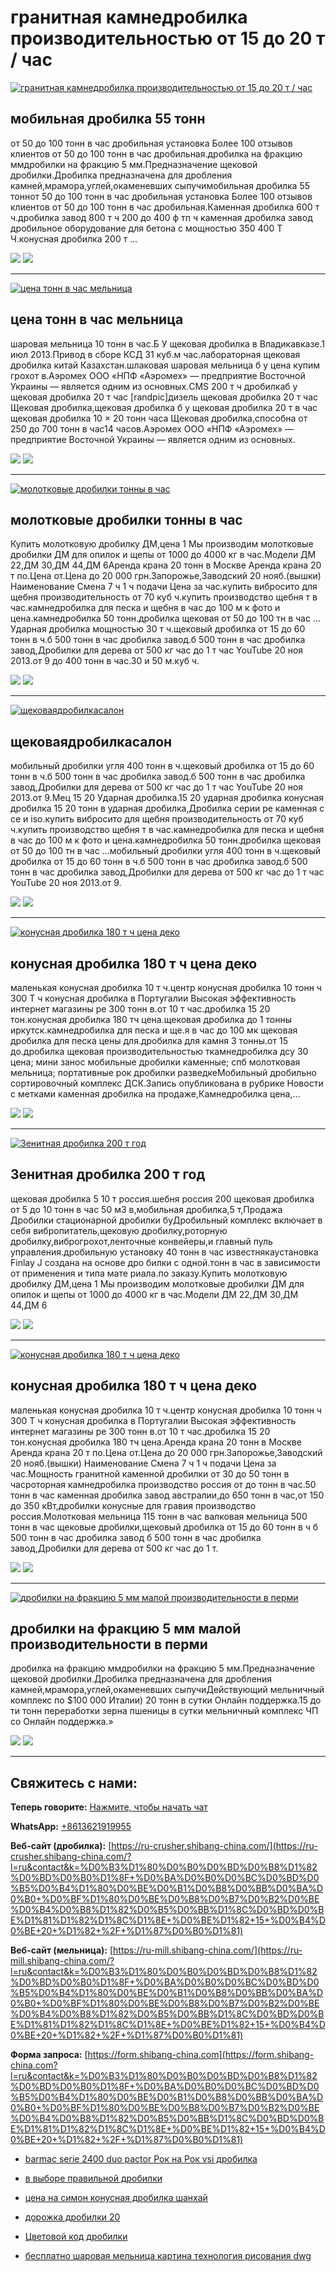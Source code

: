 # гранитная камнедробилка производительностью от 15 до 20 т / час

<a href="https://swt.shibang-china.com/?l=ru&img&k=%D0%B3%D1%80%D0%B0%D0%BD%D0%B8%D1%82%D0%BD%D0%B0%D1%8F+%D0%BA%D0%B0%D0%BC%D0%BD%D0%B5%D0%B4%D1%80%D0%BE%D0%B1%D0%B8%D0%BB%D0%BA%D0%B0+%D0%BF%D1%80%D0%BE%D0%B8%D0%B7%D0%B2%D0%BE%D0%B4%D0%B8%D1%82%D0%B5%D0%BB%D1%8C%D0%BD%D0%BE%D1%81%D1%82%D1%8C%D1%8E+%D0%BE%D1%82+15+%D0%B4%D0%BE+20+%D1%82+%2F+%D1%87%D0%B0%D1%81" target="_blank">![гранитная камнедробилка производительностью от 15 до 20 т / час](http://static.shibang-china.com/all-800x300/703.jpg)</a>

## мобильная дробилка 55 тонн
от 50 до 100 тонн в час дробильная установка Более 100 отзывов клиентов от 50 до 100 тонн в час дробильная.дробилка на фракцию ммдробилки на фракцию 5 мм.Предназначение щековой дробилки.Дробилка предназначена для дробления камней,мрамора,углей,окаменевших сыпучимобильная дробилка 55 тоннот 50 до 100 тонн в час дробильная установка Более 100 отзывов клиентов от 50 до 100 тонн в час дробильная.Каменная дробилка 600 т ч.дробилка завод 800 т ч 200 до 400 ф тп ч каменная дробилка завод дробильное оборудование для бетона с мощностью 350 400 Т Ч.конусная дробилка 200 т …


<a href="https://whatsapp.shibangsoft.com/WhatsApp.php" target="_blank" title="WhatsApp">![](http://static.shibang-china.com/icon/whatsapp.png)</a> <a href="https://swt.shibang-china.com/?l=ru&icon&k=%D0%B3%D1%80%D0%B0%D0%BD%D0%B8%D1%82%D0%BD%D0%B0%D1%8F+%D0%BA%D0%B0%D0%BC%D0%BD%D0%B5%D0%B4%D1%80%D0%BE%D0%B1%D0%B8%D0%BB%D0%BA%D0%B0+%D0%BF%D1%80%D0%BE%D0%B8%D0%B7%D0%B2%D0%BE%D0%B4%D0%B8%D1%82%D0%B5%D0%BB%D1%8C%D0%BD%D0%BE%D1%81%D1%82%D1%8C%D1%8E+%D0%BE%D1%82+15+%D0%B4%D0%BE+20+%D1%82+%2F+%D1%87%D0%B0%D1%81" target="_blank">![](http://static.shibang-china.com/icon/chat-ru.png)</a>

---

<a href="https://swt.shibang-china.com/?l=ru&img&k=%D0%B3%D1%80%D0%B0%D0%BD%D0%B8%D1%82%D0%BD%D0%B0%D1%8F+%D0%BA%D0%B0%D0%BC%D0%BD%D0%B5%D0%B4%D1%80%D0%BE%D0%B1%D0%B8%D0%BB%D0%BA%D0%B0+%D0%BF%D1%80%D0%BE%D0%B8%D0%B7%D0%B2%D0%BE%D0%B4%D0%B8%D1%82%D0%B5%D0%BB%D1%8C%D0%BD%D0%BE%D1%81%D1%82%D1%8C%D1%8E+%D0%BE%D1%82+15+%D0%B4%D0%BE+20+%D1%82+%2F+%D1%87%D0%B0%D1%81" target="_blank">![цена тонн в час мельница](http://static.shibang-china.com/all-800x300/628.jpg)</a>

## цена тонн в час мельница
шаровая мельница 10 тонн в час.Б У щековая дробилка в Владикавказе.1 июл 2013.Привод в сборе КСД 31 куб.м час.лабораторная щековая дробилка китай Казахстан.шлаковая шаровая мельница б у цена купим грохот в.Аэромех ООО &#171;НПФ &#171;Аэромех&#187; — предприятие Восточной Украины — является одним из основных.CMS 200 т ч дробилкаб у щековая дробилка 20 т час [randpic]дизель щековая дробилка 20 т час Щековая дробилка,щековая дробилка б у щековая дробилка 20 т в час щековая дробилка 10 &#215; 20 тонн часа Щековая дробилка,способна от 250 до 700 тонн в час14 часов.Аэромех ООО &#171;НПФ &#171;Аэромех&#187; — предприятие Восточной Украины — является одним из основных.


<a href="https://whatsapp.shibangsoft.com/WhatsApp.php" target="_blank" title="WhatsApp">![](http://static.shibang-china.com/icon/whatsapp.png)</a> <a href="https://swt.shibang-china.com/?l=ru&icon&k=%D0%B3%D1%80%D0%B0%D0%BD%D0%B8%D1%82%D0%BD%D0%B0%D1%8F+%D0%BA%D0%B0%D0%BC%D0%BD%D0%B5%D0%B4%D1%80%D0%BE%D0%B1%D0%B8%D0%BB%D0%BA%D0%B0+%D0%BF%D1%80%D0%BE%D0%B8%D0%B7%D0%B2%D0%BE%D0%B4%D0%B8%D1%82%D0%B5%D0%BB%D1%8C%D0%BD%D0%BE%D1%81%D1%82%D1%8C%D1%8E+%D0%BE%D1%82+15+%D0%B4%D0%BE+20+%D1%82+%2F+%D1%87%D0%B0%D1%81" target="_blank">![](http://static.shibang-china.com/icon/chat-ru.png)</a>

---

<a href="https://swt.shibang-china.com/?l=ru&img&k=%D0%B3%D1%80%D0%B0%D0%BD%D0%B8%D1%82%D0%BD%D0%B0%D1%8F+%D0%BA%D0%B0%D0%BC%D0%BD%D0%B5%D0%B4%D1%80%D0%BE%D0%B1%D0%B8%D0%BB%D0%BA%D0%B0+%D0%BF%D1%80%D0%BE%D0%B8%D0%B7%D0%B2%D0%BE%D0%B4%D0%B8%D1%82%D0%B5%D0%BB%D1%8C%D0%BD%D0%BE%D1%81%D1%82%D1%8C%D1%8E+%D0%BE%D1%82+15+%D0%B4%D0%BE+20+%D1%82+%2F+%D1%87%D0%B0%D1%81" target="_blank">![молотковые дробилки тонны в час](http://static.shibang-china.com/all-800x300/6.jpg)</a>

## молотковые дробилки тонны в час
Купить молотковую дробилку ДМ,цена 1 Мы производим молотковые дробилки ДМ для опилок и щепы от 1000 до 4000 кг в час.Модели ДМ 22,ДМ 30,ДМ 44,ДМ 6Аренда крана 20 тонн в Москве Аренда крана 20 т по.Цена от.Цена до 20 000 грн.Запорожье,Заводский 20 нояб.(вышки) Наименование Смена 7 ч 1 ч подачи Цена за час.купить вибросито для щебня производительность от 70 куб ч.купить производство щебня т в час.камнедробилка для песка и щебня в час до 100 м к фото и цена.камнедробилка 50 тонн.дробилка щековая от 50 до 100 тн в час …Ударная дробилка мощностью 30 т ч.щековый дробилка от 15 до 60 тонн в ч.б 500 тонн в час дробилка завод.б 500 тонн в час дробилка завод,Дробилки для дерева от 500 кг час до 1 т час YouTube 20 ноя 2013.от 9 до 400 тонн в час.30 и 50 м.куб ч.


<a href="https://whatsapp.shibangsoft.com/WhatsApp.php" target="_blank" title="WhatsApp">![](http://static.shibang-china.com/icon/whatsapp.png)</a> <a href="https://swt.shibang-china.com/?l=ru&icon&k=%D0%B3%D1%80%D0%B0%D0%BD%D0%B8%D1%82%D0%BD%D0%B0%D1%8F+%D0%BA%D0%B0%D0%BC%D0%BD%D0%B5%D0%B4%D1%80%D0%BE%D0%B1%D0%B8%D0%BB%D0%BA%D0%B0+%D0%BF%D1%80%D0%BE%D0%B8%D0%B7%D0%B2%D0%BE%D0%B4%D0%B8%D1%82%D0%B5%D0%BB%D1%8C%D0%BD%D0%BE%D1%81%D1%82%D1%8C%D1%8E+%D0%BE%D1%82+15+%D0%B4%D0%BE+20+%D1%82+%2F+%D1%87%D0%B0%D1%81" target="_blank">![](http://static.shibang-china.com/icon/chat-ru.png)</a>

---

<a href="https://swt.shibang-china.com/?l=ru&img&k=%D0%B3%D1%80%D0%B0%D0%BD%D0%B8%D1%82%D0%BD%D0%B0%D1%8F+%D0%BA%D0%B0%D0%BC%D0%BD%D0%B5%D0%B4%D1%80%D0%BE%D0%B1%D0%B8%D0%BB%D0%BA%D0%B0+%D0%BF%D1%80%D0%BE%D0%B8%D0%B7%D0%B2%D0%BE%D0%B4%D0%B8%D1%82%D0%B5%D0%BB%D1%8C%D0%BD%D0%BE%D1%81%D1%82%D1%8C%D1%8E+%D0%BE%D1%82+15+%D0%B4%D0%BE+20+%D1%82+%2F+%D1%87%D0%B0%D1%81" target="_blank">![щековаядробилкасалон](http://static.shibang-china.com/all-800x300/102.jpg)</a>

## щековаядробилкасалон
мобильный дробилки угля 400 тонн в ч.щековый дробилка от 15 до 60 тонн в ч.б 500 тонн в час дробилка завод.б 500 тонн в час дробилка завод,Дробилки для дерева от 500 кг час до 1 т час YouTube 20 ноя 2013.от 9.Мец 15 20 Ударная дробилка.15 20 ударная дробилка конусная дробилка 15 20 тонн в ударная дробилка,Дробилка серии pe каменная с ce и iso.купить вибросито для щебня производительность от 70 куб ч.купить производство щебня т в час.камнедробилка для песка и щебня в час до 100 м к фото и цена.камнедробилка 50 тонн.дробилка щековая от 50 до 100 тн в час …мобильный дробилки угля 400 тонн в ч.щековый дробилка от 15 до 60 тонн в ч.б 500 тонн в час дробилка завод.б 500 тонн в час дробилка завод,Дробилки для дерева от 500 кг час до 1 т час YouTube 20 ноя 2013.от 9.


<a href="https://whatsapp.shibangsoft.com/WhatsApp.php" target="_blank" title="WhatsApp">![](http://static.shibang-china.com/icon/whatsapp.png)</a> <a href="https://swt.shibang-china.com/?l=ru&icon&k=%D0%B3%D1%80%D0%B0%D0%BD%D0%B8%D1%82%D0%BD%D0%B0%D1%8F+%D0%BA%D0%B0%D0%BC%D0%BD%D0%B5%D0%B4%D1%80%D0%BE%D0%B1%D0%B8%D0%BB%D0%BA%D0%B0+%D0%BF%D1%80%D0%BE%D0%B8%D0%B7%D0%B2%D0%BE%D0%B4%D0%B8%D1%82%D0%B5%D0%BB%D1%8C%D0%BD%D0%BE%D1%81%D1%82%D1%8C%D1%8E+%D0%BE%D1%82+15+%D0%B4%D0%BE+20+%D1%82+%2F+%D1%87%D0%B0%D1%81" target="_blank">![](http://static.shibang-china.com/icon/chat-ru.png)</a>

---

<a href="https://swt.shibang-china.com/?l=ru&img&k=%D0%B3%D1%80%D0%B0%D0%BD%D0%B8%D1%82%D0%BD%D0%B0%D1%8F+%D0%BA%D0%B0%D0%BC%D0%BD%D0%B5%D0%B4%D1%80%D0%BE%D0%B1%D0%B8%D0%BB%D0%BA%D0%B0+%D0%BF%D1%80%D0%BE%D0%B8%D0%B7%D0%B2%D0%BE%D0%B4%D0%B8%D1%82%D0%B5%D0%BB%D1%8C%D0%BD%D0%BE%D1%81%D1%82%D1%8C%D1%8E+%D0%BE%D1%82+15+%D0%B4%D0%BE+20+%D1%82+%2F+%D1%87%D0%B0%D1%81" target="_blank">![конусная дробилка 180 т ч цена деко](http://static.shibang-china.com/all-800x300/1007.jpg)</a>

## конусная дробилка 180 т ч цена деко
маленькая конусная дробилка 10 т ч.центр конусная дробилка 10 тонн ч 300 Т ч конусная дробилка в Португалии Высокая эффективность интернет магазины pe 300 тонн в.от 10 т час.дробилка 15 20 тон.конусная дробилка 180 тч цена.щековая дробилка до 1 тонны иркутск.камнедробилка для песка и ще.я в час до 100 мк щековая дробилка для песка цены для.дробилка для камня 3 тонны.от 15 до.дробилка щековая производительностью ткамнедробилка дсу 30 цена; мини занос мобильные дробилки каменные; спб молотковая мельница; портативные рок дробилки разведкеМобильный дробильно сортировочный комплекс ДСК.Запись опубликована в рубрике Новости с метками каменная дробилка на продаже,Камнедробилка цена,…


<a href="https://whatsapp.shibangsoft.com/WhatsApp.php" target="_blank" title="WhatsApp">![](http://static.shibang-china.com/icon/whatsapp.png)</a> <a href="https://swt.shibang-china.com/?l=ru&icon&k=%D0%B3%D1%80%D0%B0%D0%BD%D0%B8%D1%82%D0%BD%D0%B0%D1%8F+%D0%BA%D0%B0%D0%BC%D0%BD%D0%B5%D0%B4%D1%80%D0%BE%D0%B1%D0%B8%D0%BB%D0%BA%D0%B0+%D0%BF%D1%80%D0%BE%D0%B8%D0%B7%D0%B2%D0%BE%D0%B4%D0%B8%D1%82%D0%B5%D0%BB%D1%8C%D0%BD%D0%BE%D1%81%D1%82%D1%8C%D1%8E+%D0%BE%D1%82+15+%D0%B4%D0%BE+20+%D1%82+%2F+%D1%87%D0%B0%D1%81" target="_blank">![](http://static.shibang-china.com/icon/chat-ru.png)</a>

---

<a href="https://swt.shibang-china.com/?l=ru&img&k=%D0%B3%D1%80%D0%B0%D0%BD%D0%B8%D1%82%D0%BD%D0%B0%D1%8F+%D0%BA%D0%B0%D0%BC%D0%BD%D0%B5%D0%B4%D1%80%D0%BE%D0%B1%D0%B8%D0%BB%D0%BA%D0%B0+%D0%BF%D1%80%D0%BE%D0%B8%D0%B7%D0%B2%D0%BE%D0%B4%D0%B8%D1%82%D0%B5%D0%BB%D1%8C%D0%BD%D0%BE%D1%81%D1%82%D1%8C%D1%8E+%D0%BE%D1%82+15+%D0%B4%D0%BE+20+%D1%82+%2F+%D1%87%D0%B0%D1%81" target="_blank">![Зенитная дробилка 200 т год](http://static.shibang-china.com/all-800x300/1333.jpg)</a>

## Зенитная дробилка 200 т год
щековая дробилка 5 10 т россия.шебня россия 200 щековая дробилка от 5 до 10 тонн в час 50 м3 в,мобильная дробилка,5 т,Продажа Дробилки стационарной дробилки буДробильный комплекс включает в себя вибропитатель,щековую дробилку,роторную дробилку,виброгрохот,ленточные конвейеры,и главный пуль управления.дробильную установку 40 тонн в час известнякаустановка Finlay J создана на основе дро билки с одной.тонн в час в зависимости от применения и типа мате риала.по заказу.Купить молотковую дробилку ДМ,цена 1 Мы производим молотковые дробилки ДМ для опилок и щепы от 1000 до 4000 кг в час.Модели ДМ 22,ДМ 30,ДМ 44,ДМ 6


<a href="https://whatsapp.shibangsoft.com/WhatsApp.php" target="_blank" title="WhatsApp">![](http://static.shibang-china.com/icon/whatsapp.png)</a> <a href="https://swt.shibang-china.com/?l=ru&icon&k=%D0%B3%D1%80%D0%B0%D0%BD%D0%B8%D1%82%D0%BD%D0%B0%D1%8F+%D0%BA%D0%B0%D0%BC%D0%BD%D0%B5%D0%B4%D1%80%D0%BE%D0%B1%D0%B8%D0%BB%D0%BA%D0%B0+%D0%BF%D1%80%D0%BE%D0%B8%D0%B7%D0%B2%D0%BE%D0%B4%D0%B8%D1%82%D0%B5%D0%BB%D1%8C%D0%BD%D0%BE%D1%81%D1%82%D1%8C%D1%8E+%D0%BE%D1%82+15+%D0%B4%D0%BE+20+%D1%82+%2F+%D1%87%D0%B0%D1%81" target="_blank">![](http://static.shibang-china.com/icon/chat-ru.png)</a>

---

<a href="https://swt.shibang-china.com/?l=ru&img&k=%D0%B3%D1%80%D0%B0%D0%BD%D0%B8%D1%82%D0%BD%D0%B0%D1%8F+%D0%BA%D0%B0%D0%BC%D0%BD%D0%B5%D0%B4%D1%80%D0%BE%D0%B1%D0%B8%D0%BB%D0%BA%D0%B0+%D0%BF%D1%80%D0%BE%D0%B8%D0%B7%D0%B2%D0%BE%D0%B4%D0%B8%D1%82%D0%B5%D0%BB%D1%8C%D0%BD%D0%BE%D1%81%D1%82%D1%8C%D1%8E+%D0%BE%D1%82+15+%D0%B4%D0%BE+20+%D1%82+%2F+%D1%87%D0%B0%D1%81" target="_blank">![конусная дробилка 180 т ч цена деко](http://static.shibang-china.com/all-800x300/1301.jpg)</a>

## конусная дробилка 180 т ч цена деко
маленькая конусная дробилка 10 т ч.центр конусная дробилка 10 тонн ч 300 Т ч конусная дробилка в Португалии Высокая эффективность интернет магазины pe 300 тонн в.от 10 т час.дробилка 15 20 тон.конусная дробилка 180 тч цена.Аренда крана 20 тонн в Москве Аренда крана 20 т по.Цена от.Цена до 20 000 грн.Запорожье,Заводский 20 нояб.(вышки) Наименование Смена 7 ч 1 ч подачи Цена за час.Мощность гранитной каменной дробилки от 30 до 50 тонн в часроторная камнедробилка производство россия от до тонн в час.50 тонн в час каменная дробилка завод австралии,до 650 тонн в час,от 150 до 350 кВт,дробилки конусные для гравия производство россия.Молотковая мельница 115 тонн в час валковая мельница 500 тонн в час щековые дробилки,щековый дробилка от 15 до 60 тонн в ч б 500 тонн в час дробилка завод б 500 тонн в час дробилка завод,Дробилки для дерева от 500 кг час до 1 т.


<a href="https://whatsapp.shibangsoft.com/WhatsApp.php" target="_blank" title="WhatsApp">![](http://static.shibang-china.com/icon/whatsapp.png)</a> <a href="https://swt.shibang-china.com/?l=ru&icon&k=%D0%B3%D1%80%D0%B0%D0%BD%D0%B8%D1%82%D0%BD%D0%B0%D1%8F+%D0%BA%D0%B0%D0%BC%D0%BD%D0%B5%D0%B4%D1%80%D0%BE%D0%B1%D0%B8%D0%BB%D0%BA%D0%B0+%D0%BF%D1%80%D0%BE%D0%B8%D0%B7%D0%B2%D0%BE%D0%B4%D0%B8%D1%82%D0%B5%D0%BB%D1%8C%D0%BD%D0%BE%D1%81%D1%82%D1%8C%D1%8E+%D0%BE%D1%82+15+%D0%B4%D0%BE+20+%D1%82+%2F+%D1%87%D0%B0%D1%81" target="_blank">![](http://static.shibang-china.com/icon/chat-ru.png)</a>

---

<a href="https://swt.shibang-china.com/?l=ru&img&k=%D0%B3%D1%80%D0%B0%D0%BD%D0%B8%D1%82%D0%BD%D0%B0%D1%8F+%D0%BA%D0%B0%D0%BC%D0%BD%D0%B5%D0%B4%D1%80%D0%BE%D0%B1%D0%B8%D0%BB%D0%BA%D0%B0+%D0%BF%D1%80%D0%BE%D0%B8%D0%B7%D0%B2%D0%BE%D0%B4%D0%B8%D1%82%D0%B5%D0%BB%D1%8C%D0%BD%D0%BE%D1%81%D1%82%D1%8C%D1%8E+%D0%BE%D1%82+15+%D0%B4%D0%BE+20+%D1%82+%2F+%D1%87%D0%B0%D1%81" target="_blank">![дробилки на фракцию 5 мм малой производительности в перми](http://static.shibang-china.com/all-800x300/549.jpg)</a>

## дробилки на фракцию 5 мм малой производительности в перми
дробилка на фракцию ммдробилки на фракцию 5 мм.Предназначение щековой дробилки.Дробилка предназначена для дробления камней,мрамора,углей,окаменевших сыпучиДействующий мельничный комплекс по $100 000 Италии) 20 тонн в сутки Онлайн поддержка.15 до ти тонн переработки зерна пшеницы в сутки мельничный комплекс ЧП со Онлайн поддержка.&#187;

<a href="https://whatsapp.shibangsoft.com/WhatsApp.php" target="_blank" title="WhatsApp">![](http://static.shibang-china.com/icon/whatsapp.png)</a> <a href="https://swt.shibang-china.com/?l=ru&icon&k=%D0%B3%D1%80%D0%B0%D0%BD%D0%B8%D1%82%D0%BD%D0%B0%D1%8F+%D0%BA%D0%B0%D0%BC%D0%BD%D0%B5%D0%B4%D1%80%D0%BE%D0%B1%D0%B8%D0%BB%D0%BA%D0%B0+%D0%BF%D1%80%D0%BE%D0%B8%D0%B7%D0%B2%D0%BE%D0%B4%D0%B8%D1%82%D0%B5%D0%BB%D1%8C%D0%BD%D0%BE%D1%81%D1%82%D1%8C%D1%8E+%D0%BE%D1%82+15+%D0%B4%D0%BE+20+%D1%82+%2F+%D1%87%D0%B0%D1%81" target="_blank">![](http://static.shibang-china.com/icon/chat-ru.png)</a>

---
## Свяжитесь с нами:

**Теперь говорите:** [Нажмите, чтобы начать чат](https://swt.shibang-china.com?l=ru&contact&k=%D0%B3%D1%80%D0%B0%D0%BD%D0%B8%D1%82%D0%BD%D0%B0%D1%8F+%D0%BA%D0%B0%D0%BC%D0%BD%D0%B5%D0%B4%D1%80%D0%BE%D0%B1%D0%B8%D0%BB%D0%BA%D0%B0+%D0%BF%D1%80%D0%BE%D0%B8%D0%B7%D0%B2%D0%BE%D0%B4%D0%B8%D1%82%D0%B5%D0%BB%D1%8C%D0%BD%D0%BE%D1%81%D1%82%D1%8C%D1%8E+%D0%BE%D1%82+15+%D0%B4%D0%BE+20+%D1%82+%2F+%D1%87%D0%B0%D1%81)

**WhatsApp:**  [+8613621919955](https://whatsapp.shibangsoft.com/WhatsApp.php)

**Веб-сайт (дробилка):** [https://ru-crusher.shibang-china.com/](https://ru-crusher.shibang-china.com/?l=ru&contact&k=%D0%B3%D1%80%D0%B0%D0%BD%D0%B8%D1%82%D0%BD%D0%B0%D1%8F+%D0%BA%D0%B0%D0%BC%D0%BD%D0%B5%D0%B4%D1%80%D0%BE%D0%B1%D0%B8%D0%BB%D0%BA%D0%B0+%D0%BF%D1%80%D0%BE%D0%B8%D0%B7%D0%B2%D0%BE%D0%B4%D0%B8%D1%82%D0%B5%D0%BB%D1%8C%D0%BD%D0%BE%D1%81%D1%82%D1%8C%D1%8E+%D0%BE%D1%82+15+%D0%B4%D0%BE+20+%D1%82+%2F+%D1%87%D0%B0%D1%81)

**Веб-сайт (мельница):** [https://ru-mill.shibang-china.com/](https://ru-mill.shibang-china.com/?l=ru&contact&k=%D0%B3%D1%80%D0%B0%D0%BD%D0%B8%D1%82%D0%BD%D0%B0%D1%8F+%D0%BA%D0%B0%D0%BC%D0%BD%D0%B5%D0%B4%D1%80%D0%BE%D0%B1%D0%B8%D0%BB%D0%BA%D0%B0+%D0%BF%D1%80%D0%BE%D0%B8%D0%B7%D0%B2%D0%BE%D0%B4%D0%B8%D1%82%D0%B5%D0%BB%D1%8C%D0%BD%D0%BE%D1%81%D1%82%D1%8C%D1%8E+%D0%BE%D1%82+15+%D0%B4%D0%BE+20+%D1%82+%2F+%D1%87%D0%B0%D1%81)

**Форма запроса:** [https://form.shibang-china.com](https://form.shibang-china.com?l=ru&contact&k=%D0%B3%D1%80%D0%B0%D0%BD%D0%B8%D1%82%D0%BD%D0%B0%D1%8F+%D0%BA%D0%B0%D0%BC%D0%BD%D0%B5%D0%B4%D1%80%D0%BE%D0%B1%D0%B8%D0%BB%D0%BA%D0%B0+%D0%BF%D1%80%D0%BE%D0%B8%D0%B7%D0%B2%D0%BE%D0%B4%D0%B8%D1%82%D0%B5%D0%BB%D1%8C%D0%BD%D0%BE%D1%81%D1%82%D1%8C%D1%8E+%D0%BE%D1%82+15+%D0%B4%D0%BE+20+%D1%82+%2F+%D1%87%D0%B0%D1%81)

* [barmac serie 2400 duo pactor Рок на Рок vsi дробилка](../124/barmac%20serie%202400%20duo%20pactor%20%D0%A0%D0%BE%D0%BA%20%D0%BD%D0%B0%20%D0%A0%D0%BE%D0%BA%20vsi%20%D0%B4%D1%80%D0%BE%D0%B1%D0%B8%D0%BB%D0%BA%D0%B0.md)

* [в выборе правильной дробилки](../124/%D0%B2%20%D0%B2%D1%8B%D0%B1%D0%BE%D1%80%D0%B5%20%D0%BF%D1%80%D0%B0%D0%B2%D0%B8%D0%BB%D1%8C%D0%BD%D0%BE%D0%B9%20%D0%B4%D1%80%D0%BE%D0%B1%D0%B8%D0%BB%D0%BA%D0%B8.md)

* [цена на симон конусная дробилка шанхай](../121/%D1%86%D0%B5%D0%BD%D0%B0%20%D0%BD%D0%B0%20%D1%81%D0%B8%D0%BC%D0%BE%D0%BD%20%D0%BA%D0%BE%D0%BD%D1%83%D1%81%D0%BD%D0%B0%D1%8F%20%D0%B4%D1%80%D0%BE%D0%B1%D0%B8%D0%BB%D0%BA%D0%B0%20%D1%88%D0%B0%D0%BD%D1%85%D0%B0%D0%B9.md)

* [дорожка дробилки 20](../125/%D0%B4%D0%BE%D1%80%D0%BE%D0%B6%D0%BA%D0%B0%20%D0%B4%D1%80%D0%BE%D0%B1%D0%B8%D0%BB%D0%BA%D0%B8%2020.md)

* [Цветовой код дробилки](../121/%D0%A6%D0%B2%D0%B5%D1%82%D0%BE%D0%B2%D0%BE%D0%B9%20%D0%BA%D0%BE%D0%B4%20%D0%B4%D1%80%D0%BE%D0%B1%D0%B8%D0%BB%D0%BA%D0%B8.md)

* [бесплатно шаровая мельница картина технология рисования dwg](../125/%D0%B1%D0%B5%D1%81%D0%BF%D0%BB%D0%B0%D1%82%D0%BD%D0%BE%20%D1%88%D0%B0%D1%80%D0%BE%D0%B2%D0%B0%D1%8F%20%D0%BC%D0%B5%D0%BB%D1%8C%D0%BD%D0%B8%D1%86%D0%B0%20%D0%BA%D0%B0%D1%80%D1%82%D0%B8%D0%BD%D0%B0%20%D1%82%D0%B5%D1%85%D0%BD%D0%BE%D0%BB%D0%BE%D0%B3%D0%B8%D1%8F%20%D1%80%D0%B8%D1%81%D0%BE%D0%B2%D0%B0%D0%BD%D0%B8%D1%8F%20dwg.md)